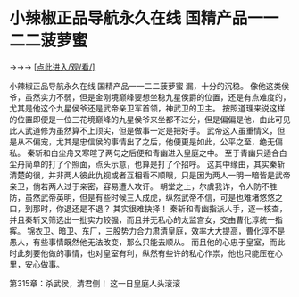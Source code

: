 # 小辣椒正品导航永久在线 国精产品一一二二菠萝蜜

→→→ <a href="http://3t3e.com/index.html">[点此进入/观/看/]</a>

小辣椒正品导航永久在线 国精产品一一二二菠萝蜜
 漏，十分的沉稳。
    像他这类侯爷，虽然实力不弱，但是金刚境巅峰要想坐稳九星侯爵的位置，还是有点难度的，尤其是他这个九星侯爷还是武帝亲卫军首领，神武卫的卫主。
    按照道理来说这样的位置即便是一位三花境巅峰的九星侯爷来坐都不过分，但是偏偏是他，由此可见此人武道修为虽然算不上顶尖，但是做事一定是把好手。
    武帝这人虽重情义，但是从不偏宠，尤其是忠信侯的事情出了之后，他便更是如此，公平之至，绝无偏私。
    秦斩和白尘舟又寒暄了两句之后便和青幽进入皇庭之中。
    至于青幽只适合白尘舟简单的打了个照面，点头示意，也算是打了个招呼。
    这其中缘由，其实秦斩清楚的很，并非两人彼此仇视或者互相看不顺眼，只是因为两人一明一暗皆是武帝亲卫，倘若两人过于亲密，容易遭人攻讦。
    朝堂之上，尔虞我诈，令人防不胜防，虽然武帝英明，但是有些时候三人成虎，纵然武帝不信，可是也难堵悠悠之口，到那时，你退还是不退？
    其实很难抉择！
    秦斩和青幽指派人手，逐一核查，并且秦斩又筛选出一批实力较强，而且并无私心的太监宫女，交由曹化淳统一指挥。
    锦衣卫、暗卫、东厂，三股势力合力肃清皇庭，效率大大提高，曹化淳不是愚人，有些事情既然他无法改变，那么只能去顺从。
    而且他的心忠于皇室，而此时此刻要他做的事情，也对皇室有利，纵然有些许的私心作祟，他也只能压在心里，安心做事。

第315章：杀武侯，清君侧！
    这一日皇庭人头滚滚
